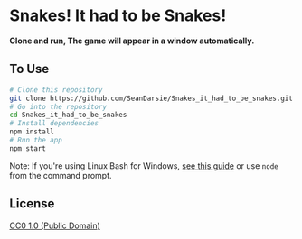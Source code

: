 # Snakes! It had to be Snakes!

**Clone and run, The game will appear in a window automatically.**

## To Use

```bash
# Clone this repository
git clone https://github.com/SeanDarsie/Snakes_it_had_to_be_snakes.git
# Go into the repository
cd Snakes_it_had_to_be_snakes
# Install dependencies
npm install
# Run the app
npm start
```

Note: If you're using Linux Bash for Windows, [see this guide](https://www.howtogeek.com/261575/how-to-run-graphical-linux-desktop-applications-from-windows-10s-bash-shell/) or use `node` from the command prompt.

## License

[CC0 1.0 (Public Domain)](LICENSE.md)
